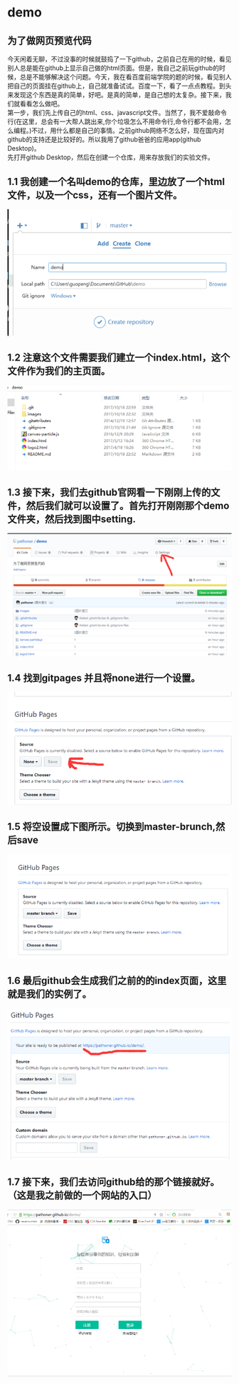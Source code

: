 # demo
## 为了做网页预览代码

今天闲着无聊，不过没事的时候就鼓捣了一下github，之前自己在用的时候，看见别人总是能在github上显示自己做的html页面。但是，我自己之前玩github的时候，总是不能够解决这个问题。今天，我在看百度前端学院的题的时候，看见别人把自己的页面挂在github上，自己就准备试试。百度一下，看了一点点教程。到头来发现这个东西是真的简单，好吧。是真的简单，是自己想的太复杂。接下来，我们就看看怎么做吧。<br/>
第一步，我们先上传自己的html、css、javascript文件。当然了，我不爱敲命令行(在这里，总会有一大帮人跳出来,你个垃圾怎么不用命令行,命令行都不会用，怎么编程。)不过，用什么都是自己的事情。之前github网络不怎么好，现在国内对github的支持还是比较好的。所以我用了github爸爸的应用app(github Desktop)。<br/>
先打开github Desktop，然后在创建一个仓库，用来存放我们的实验文件。<br/>
## 1.1 我创建一个名叫demo的仓库，里边放了一个html文件，以及一个css，还有一个图片文件。<br/>
![image](/images/1.png)<br/>
## 1.2 注意这个文件需要我们建立一个index.html，这个文件作为我们的主页面。<br/>
![image](/images/2.png)<br/>
## 1.3 接下来，我们去github官网看一下刚刚上传的文件，然后我们就可以设置了。首先打开刚刚那个demo文件夹，然后找到图中setting.
![image](/images/3.png)<br/>
## 1.4 找到gitpages 并且将none进行一个设置。<br/>
![image](/images/4.png)<br/>
## 1.5 将空设置成下图所示。切换到master-brunch,然后save<br/>
![image](/images/5.png)<br/>
## 1.6 最后github会生成我们之前的的index页面，这里就是我们的实例了。<br/>
![image](/images/6.png)<br/>
## 1.7 接下来，我们去访问github给的那个链接就好。（这是我之前做的一个网站的入口）<br/>
![image](/images/7.png)
<br/>
